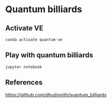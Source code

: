 # Quantum billiards


## Activate VE 
```
conda activate quantum-ve
```
## Play with quantum billiards

```
jupyter notebook
```


## References 
https://github.com/dhudsmith/quantum_billiards
